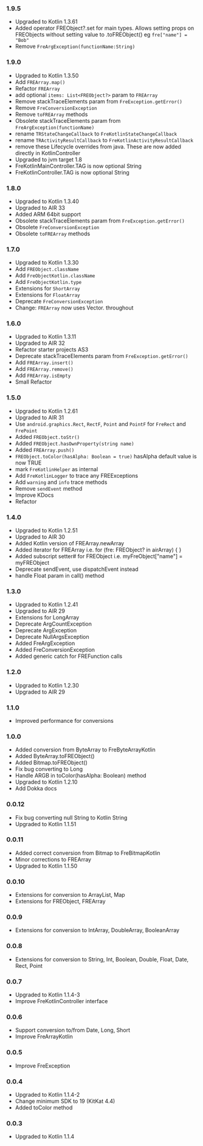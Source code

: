 ### 1.9.5
- Upgraded to Kotlin 1.3.61
- Added operator FREObject?.set for main types. Allows setting props on FREObjects without setting value to .toFREObject() eg `fre["name"] = "Bob"`
- Remove `FreArgException(functionName:String)`

### 1.9.0
- Upgraded to Kotlin 1.3.50
- Add `FREArray.map()`
- Refactor `FREArray`
- add optional `items: List<FREObject?>` param to `FREArray`
- Remove stackTraceElements param from `FreException.getError()`
- Remove `FreConversionException`
- Remove `toFREArray` methods
- Obsolete stackTraceElements param from `FreArgException(functionName)`
- rename `TRStateChangeCallback` to `FreKotlinStateChangeCallback` 
- rename `TRActivityResultCallback` to `FreKotlinActivityResultCallback` 
- remove these Lifecycle overrides from java. These are now added directly in KotlinController
- Upgraded to jvm target 1.8
- FreKotlinMainController.TAG is now optional String
- FreKotlinController.TAG is now optional String


### 1.8.0
- Upgraded to Kotlin 1.3.40
- Upgraded to AIR 33
- Added ARM 64bit support
- Obsolete stackTraceElements param from `FreException.getError()`
- Obsolete `FreConversionException`
- Obsolete `toFREArray` methods

### 1.7.0
- Upgraded to Kotlin 1.3.30
- Add `FREObject.className`
- Add `FreObjectKotlin.className`
- Add `FreObjectKotlin.type`
- Extensions for `ShortArray`
- Extensions for `FloatArray`
- Deprecate  `FreConversionException`
- Change: `FREArray` now uses Vector.<Type> throughout

### 1.6.0
- Upgraded to Kotlin 1.3.11
- Upgraded to AIR 32
- Refactor starter projects AS3
- Deprecate stackTraceElements param from `FreException.getError()`
- Add `FREArray.insert()`
- Add `FREArray.remove()`
- Add `FREArray.isEmpty`
- Small Refactor

### 1.5.0
- Upgraded to Kotlin 1.2.61
- Upgraded to AIR 31
- Use `android.graphics.Rect`, `RectF`, `Point` and `PointF` for `FreRect` and `FrePoint`
- Added `FREObject.toStr()`
- Added `FREObject.hasOwnProperty(string name)`
- Added `FREArray.push()`
- `FREObject.toColor(hasAlpha: Boolean = true)` hasAlpha default value is now TRUE
- mark `FreKotlinHelper` as internal
- Add `FreKotlinLogger` to trace any FREExceptions
- Add `warning` and `info` trace methods
- Remove `sendEvent` method
- Improve KDocs
- Refactor

### 1.4.0
- Upgraded to Kotlin 1.2.51
- Upgraded to AIR 30
- Added Kotlin version of FREArray.newArray
- Added iterator for FREArray i.e. for (fre: FREObject? in airArray) { }
- Added subscript setter# for FREObject i.e. myFreObject["name"] = myFREObject
- Deprecate sendEvent, use dispatchEvent instead
- handle Float param in call() method

### 1.3.0
- Upgraded to Kotlin 1.2.41
- Upgraded to AIR 29
- Extensions for LongArray
- Deprecate ArgCountException
- Deprecate ArgException
- Deprecate NullArgsException
- Added FreArgException
- Added FreConversionException
- Added generic catch for FREFunction calls

### 1.2.0
- Upgraded to Kotlin 1.2.30
- Upgraded to AIR 29

### 1.1.0
- Improved performance for conversions

### 1.0.0
- Added conversion from ByteArray to FreByteArrayKotlin
- Added ByteArray.toFREObject()
- Added Bitmap.toFREObject()
- Fix bug converting to Long
- Handle ARGB in toColor(hasAlpha: Boolean) method
- Upgraded to Kotlin 1.2.10
- Add Dokka docs

### 0.0.12
- Fix bug converting null String to Kotlin String
- Upgraded to Kotlin 1.1.51

### 0.0.11
- Added correct conversion from Bitmap to FreBitmapKotlin
- Minor corrections to FREArray
- Upgraded to Kotlin 1.1.50

### 0.0.10
- Extensions for conversion to ArrayList, Map
- Extensions for FREObject, FREArray

### 0.0.9  
- Extensions for conversion to IntArray, DoubleArray, BooleanArray

### 0.0.8  
- Extensions for conversion to String, Int, Boolean, Double, Float, Date, Rect, Point

### 0.0.7  
- Upgraded to Kotlin 1.1.4-3
- Improve FreKotlinController interface

### 0.0.6  
- Support conversion to/from Date, Long, Short
- Improve FreArrayKotlin

### 0.0.5  
- Improve FreException

### 0.0.4  
- Upgraded to Kotlin 1.1.4-2
- Change minimum SDK to 19 (KitKat 4.4)
- Added toColor method

### 0.0.3  
- Upgraded to Kotlin 1.1.4
